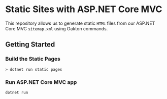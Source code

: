 # Static Sites with ASP.NET Core MVC

This repository allows us to generate static `HTML` files from our ASP.NET Core MVC `sitemap.xml` using Oakton commands.

## Getting Started

### Build the Static Pages

```console
> dotnet run static pages
```

### Run ASP.NET Core MVC app

```
dotnet run
```

